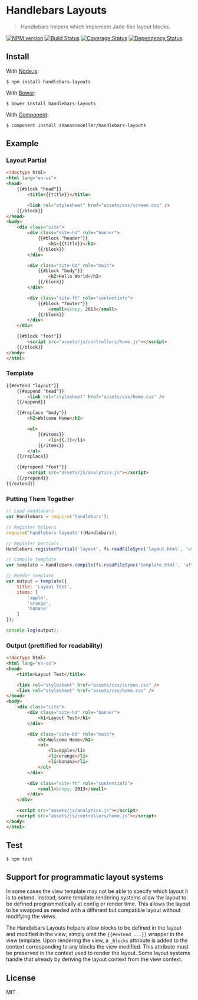 # Handlebars Layouts

> Handlebars helpers which implement Jade-like layout blocks.

[![NPM version](https://badge.fury.io/js/handlebars-layouts.png)](http://badge.fury.io/js/handlebars-layouts)
[![Build Status](https://travis-ci.org/shannonmoeller/handlebars-layouts.png?branch=master)](https://travis-ci.org/shannonmoeller/handlebars-layouts)
[![Coverage Status](https://coveralls.io/repos/shannonmoeller/handlebars-layouts/badge.png?branch=master)](https://coveralls.io/r/shannonmoeller/handlebars-layouts?branch=master)
[![Dependency Status](https://david-dm.org/shannonmoeller/handlebars-layouts.png?theme=shields.io)](https://david-dm.org/shannonmoeller/handlebars-layouts)

## Install

With [Node.js](http://nodejs.org):

    $ npm install handlebars-layouts

With [Bower](http://bower.io):

    $ bower install handlebars-layouts

With [Component](http://component.io):

    $ component install shannonmoeller/handlebars-layouts

## Example

### Layout Partial

```html
<!doctype html>
<html lang="en-us">
<head>
    {{#block "head"}}
        <title>{{title}}</title>

        <link rel="stylesheet" href="assets/css/screen.css" />
    {{/block}}
</head>
<body>
    <div class="site">
        <div class="site-hd" role="banner">
            {{#block "header"}}
                <h1>{{title}}</h1>
            {{/block}}
        </div>

        <div class="site-bd" role="main">
            {{#block "body"}}
                <h2>Hello World</h2>
            {{/block}}
        </div>

        <div class="site-ft" role="contentinfo">
            {{#block "footer"}}
                <small>&copy; 2013</small>
            {{/block}}
        </div>
    </div>

    {{#block "foot"}}
        <script src="assets/js/controllers/home.js"></script>
    {{/block}}
</body>
</html>
```

### Template

```html
{{#extend "layout"}}
    {{#append "head"}}
        <link rel="stylesheet" href="assets/css/home.css" />
    {{/append}}

    {{#replace "body"}}
        <h2>Welcome Home</h2>

        <ul>
            {{#items}}
                <li>{{.}}</li>
            {{/items}}
        </ul>
    {{/replace}}

    {{#prepend "foot"}}
        <script src="assets/js/analytics.js"></script>
    {{/prepend}}
{{/extend}}
```

### Putting Them Together

```js
// Load Handlebars
var Handlebars = require('handlebars');

// Register helpers
require('handlebars-layouts')(Handlebars);

// Register partials
Handlebars.registerPartial('layout', fs.readFileSync('layout.html', 'utf8'));

// Compile template
var template = Handlebars.compile(fs.readFileSync('template.html', 'uft8'));

// Render template
var output = template({
    title: 'Layout Test',
    items: [
        'apple',
        'orange',
        'banana'
    ]
});

console.log(output);
```

### Output (prettified for readability)

```html
<!doctype html>
<html lang="en-us">
<head>
    <title>Layout Test</title>

    <link rel="stylesheet" href="assets/css/screen.css" />
    <link rel="stylesheet" href="assets/css/home.css" />
</head>
<body>
    <div class="site">
        <div class="site-hd" role="banner">
            <h1>Layout Test</h1>
        </div>

        <div class="site-bd" role="main">
            <h2>Welcome Home</h2>
            <ul>
                <li>apple</li>
                <li>orange</li>
                <li>banana</li>
            </ul>
        </div>

        <div class="site-ft" role="contentinfo">
            <small>&copy; 2013</small>
        </div>
    </div>

    <script src="assets/js/analytics.js"></script>
    <script src="assets/js/controllers/home.js"></script>
</body>
</html>
```

## Test

    $ npm test

## Support for programmatic layout systems

In some cases the view template may not be able to specify which layout it is to extend. Instead, some template rendering systems allow the layout to be defined programmatically at config or render time. This allows the layout to be swapped as needed with a different but compatible layout without modifying the views.

The Handlebars Layouts helpers allow blocks to be defined in the layout and modified in the view; simply omit the `{{#extend ...}}` wrapper in the view template. Upon rendering the view, a `_blocks` attribute is added to the context corresponding to any blocks the view modified. This attribute must be preserved in the context used to render the layout. Some layout systems handle that already by deriving the layout context from the view context.

## License

MIT
